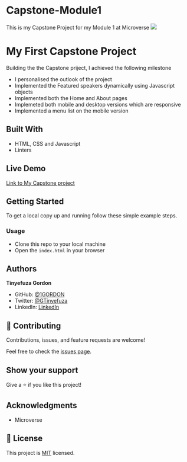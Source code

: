 # Capstone-Module1
This is my Capstone Project for my Module 1 at Microverse
![](https://img.shields.io/badge/Microverse-blueviolet)

# My First Capstone Project

Building the the Capstone priject, I achieved the following milestone

- I personalised the outlook of the project
- Implemented the Featured speakers dynamically using Javascript objects
- Implemented both the Home and About pages
- Implemeted both mobile and desktop versions which are responsive
- Implemented a menu list on the mobile version 

## Built With

- HTML, CSS and Javascript
- Linters

## Live Demo

[Link to My Capstone project](https://github.com/1GORDON/Capstone-Module1/)

## Getting Started

To get a local copy up and running follow these simple example steps.

### Usage

- Clone this repo to your local machine
- Open the `index.html` in your browser

## Authors

**Tinyefuza Gordon**

- GitHub: [@1GORDON](https://github.com/1GORDON)
- Twitter: [@GTinyefuza](https://twitter.com/Tinyefuza)
- LinkedIn: [LinkedIn](www.linkedin.com/in/tinyefuza-gordon-935747213)

## 🤝 Contributing

Contributions, issues, and feature requests are welcome!

Feel free to check the [issues page](https://github.com/1GORDON/gitflow/issues).

## Show your support

Give a ⭐️ if you like this project!

## Acknowledgments

- Microverse

## 📝 License

This project is [MIT](./MIT.md) licensed.

